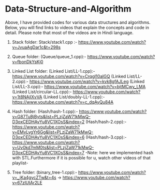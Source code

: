 # Data-Structure-and-Algorithm
Above, I have provided codes for various data structures and algorithms. Below, you will find links to videos that explain the concepts and code in detail. Please note that most of the videos are in Hindi language.

1. Stack folder:
   Stack/stack1.cpp :- https://www.youtube.com/watch?v=JvuaAgDar1c&t=298s
   
2. Queue folder:
   (Queue/queue_1.cpp):- https://www.youtube.com/watch?v=fbonDkYsKj0

3. Linked List folder:
   (Linked List/LL-1.cpp):- https://www.youtube.com/watch?v=Crqgl10aIGQ
   (Linked List/LL-2.cpp):- https://www.youtube.com/watch?v=kvk8gfAJLeg
   (Linked List/LL-3.cpp):- https://www.youtube.com/watch?v=bjtMCwy_LMA
   (Linked List/circular-LL.cpp):- https://www.youtube.com/watch?v=1t8NAjIXvVA
   (Linked List/doubly-LL-1.cpp):- https://www.youtube.com/watch?v=c_dqAyQu84A

4. Hash folder:
   (Hash/hash-1.cpp):- https://www.youtube.com/watch?v=G87TuBjByts&list=PLzjZaW71kMwQ-D3oxCEDHAvYu8VC1XOsS&index=2
   (Hash/hash-2.cpp):- https://www.youtube.com/watch?v=EMvLygYr6Gg&list=PLzjZaW71kMwQ-D3oxCEDHAvYu8VC1XOsS&index=6
   (Hash/hash-3.cpp):- https://www.youtube.com/watch?v=Uv0kd7mM0ts&list=PLzjZaW71kMwQ-D3oxCEDHAvYu8VC1XOsS&index=7
     -Note: here we implemented hash with STL.Furthermore if it is possible for u, watch other videos of that playlist-

5. Tree folder:
   (binary_tree-1.cpp):- https://www.youtube.com/watch?v=_jKa4gycZTw&t=4s
                      -> https://www.youtube.com/watch?v=67zlUtAr2LE
   
